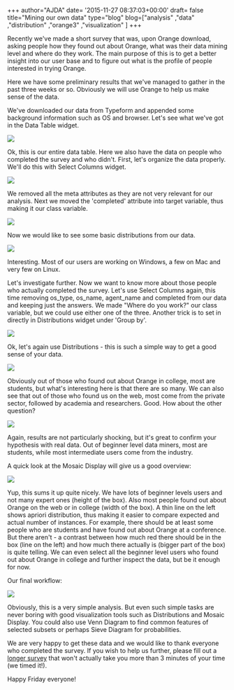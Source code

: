 +++
author="AJDA"
date= '2015-11-27 08:37:03+00:00'
draft= false
title="Mining our own data"
type="blog"
blog=["analysis" ,"data" ,"distribution" ,"orange3" ,"visualization" ]
+++

Recently we've made a short survey that was, upon Orange download, asking people how they found out about Orange, what was their data mining level and where do they work. The main purpose of this is to get a better insight into our user base and to figure out what is the profile of people interested in trying Orange.

Here we have some preliminary results that we've managed to gather in the past three weeks or so. Obviously we will use Orange to help us make sense of the data.



We've downloaded our data from Typeform and appended some background information such as OS and browser. Let's see what we've got in the Data Table widget.

![](/images/2015/11/blog-results7.png)



Ok, this is our entire data table. Here we also have the data on people who completed the survey and who didn't. First, let's organize the data properly. We'll do this with Select Columns widget.

![](/images/2015/11/blog-results.png)



We removed all the meta attributes as they are not very relevant for our analysis. Next we moved the 'completed' attribute into target variable, thus making it our class variable.

![](/images/2015/11/blog-results21.png)



Now we would like to see some basic distributions from our data.

![](/images/2015/11/blog-results3.png)



Interesting. Most of our users are working on Windows, a few on Mac and very few on Linux.

Let's investigate further. Now we want to know more about those people who actually completed the survey. Let's use Select Columns again, this time removing os_type, os_name, agent_name and completed from our data and keeping just the answers. We made "Where do you work?" our class variable, but we could use either one of the three. Another trick is to set in directly in Distributions widget under 'Group by'.

![](/images/2015/11/blog-results4.png)



Ok, let's again use Distributions - this is such a simple way to get a good sense of your data.

![](/images/2015/11/blog-results5.png)



Obviously out of those who found out about Orange in college, most are students, but what's interesting here is that there are so many. We can also see that out of those who found us on the web, most come from the private sector, followed by academia and researchers. Good. How about the other question?

![](/images/2015/11/blog-results6.png)



Again, results are not particularly shocking, but it's great to confirm your hypothesis with real data. Out of beginner level data miners, most are students, while most intermediate users come from the industry.

A quick look at the Mosaic Display will give us a good overview:

![](/images/2015/11/blog-results81.png)



Yup, this sums it up quite nicely. We have lots of beginner levels users and not many expert ones (height of the box). Also most people found out about Orange on the web or in college (width of the box). A thin line on the left shows apriori distribution, thus making it easier to compare expected and actual number of instances. For example, there should be at least some people who are students and have found out about Orange at a conference. But there aren't - a contrast between how much red there should be in the box (line on the left) and how much there actually is (bigger part of the box) is quite telling. We can even select all the beginner level users who found out about Orange in college and further inspect the data, but be it enough for now.

Our final workflow:



![](/images/2015/11/blog-results121.png)



Obviously, this is a very simple analysis. But even such simple tasks are never boring with good visualization tools such as Distributions and Mosaic Display. You could also use Venn Diagram to find common features of selected subsets or perhaps Sieve Diagram for probabilities.



We are very happy to get these data and we would like to thank everyone who completed the survey. If you wish to help us further, please fill out a [longer survey](https://orange-software.typeform.com/to/c73R43) that won't actually take you more than 3 minutes of your time (we timed it!).



Happy Friday everyone!
